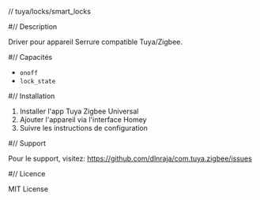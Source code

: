 // tuya/locks/smart_locks

#// Description

Driver pour appareil Serrure compatible Tuya/Zigbee.

#// Capacités

- `onoff`
- `lock_state`

#// Installation

1. Installer l'app Tuya Zigbee Universal
2. Ajouter l'appareil via l'interface Homey
3. Suivre les instructions de configuration

#// Support

Pour le support, visitez: https://github.com/dlnraja/com.tuya.zigbee/issues

#// Licence

MIT License
